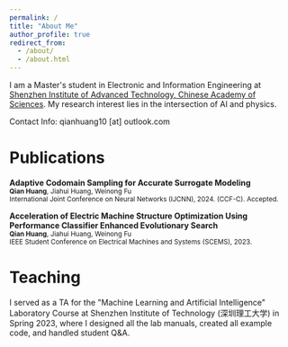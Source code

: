 ```yaml
---
permalink: /
title: "About Me"
author_profile: true
redirect_from: 
  - /about/
  - /about.html
---
```


I am a Master's student in Electronic and Information Engineering at [Shenzhen Institute of Advanced Technology, Chinese Academy of Sciences](https://www.siat.ac.cn). My research interest lies in the intersection of AI and physics.

Contact Info: qianhuang10 [at] outlook.com

Publications
======
**Adaptive Codomain Sampling for Accurate Surrogate Modeling**<br>
<small>**Qian Huang**, Jiahui Huang, Weinong Fu<br></small>
<small>International Joint Conference on Neural Networks (IJCNN), 2024. (CCF-C). Accepted.</small>


**Acceleration of Electric Machine Structure Optimization Using Performance Classifier Enhanced Evolutionary Search**<br>
<small>**Qian Huang**, Jiahui Huang, Weinong Fu<br></small>
<small>IEEE Student Conference on Electrical Machines and Systems (SCEMS), 2023.</small> 


Teaching
======
I served as a TA for the "Machine Learning and Artificial Intelligence" Laboratory Course at Shenzhen Institute of Technology (深圳理工大学) in Spring 2023, where I designed all the lab manuals, created all example code, and handled student Q&A.
